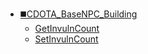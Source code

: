 * [◼️CDOTA_BaseNPC_Building](/)
	* [GetInvulnCount](CDOTA_BaseNPC_Building/GetInvulnCount)
	* [SetInvulnCount](CDOTA_BaseNPC_Building/SetInvulnCount)

